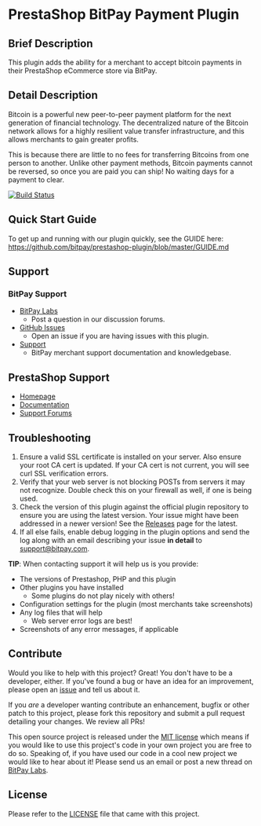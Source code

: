 # PrestaShop BitPay Payment Plugin


## Brief Description

This plugin adds the ability for a merchant to accept bitcoin payments in their PrestaShop eCommerce store via BitPay.


## Detail Description

Bitcoin is a powerful new peer-to-peer payment platform for the next generation of financial technology. The decentralized nature of the Bitcoin network allows for a highly resilient value transfer infrastructure, and this allows merchants to gain greater profits.

This is because there are little to no fees for transferring Bitcoins from one person to another. Unlike other payment methods, Bitcoin payments cannot be reversed, so once you are paid you can ship!  No waiting days for a payment to clear.


[![Build Status](https://travis-ci.org/bitpay/prestashop-plugin.svg?branch=master)](https://travis-ci.org/bitpay/prestashop-plugin)


## Quick Start Guide

To get up and running with our plugin quickly, see the GUIDE here: https://github.com/bitpay/prestashop-plugin/blob/master/GUIDE.md


## Support

### BitPay Support

* [BitPay Labs](https://labs.bitpay.com/c/plugins/prestashop)
  * Post a question in our discussion forums.
* [GitHub Issues](https://github.com/bitpay/prestashop-plugin/issues)
  * Open an issue if you are having issues with this plugin.
* [Support](https://support.bitpay.com)
  * BitPay merchant support documentation and knowledgebase.

## PrestaShop Support

* [Homepage](http://www.prestashop.com)
* [Documentation](http://doc.prestashop.com/)
* [Support Forums](http://www.prestashop.com/forums/)


## Troubleshooting

1. Ensure a valid SSL certificate is installed on your server. Also ensure your root CA cert is updated. If your CA cert is not current, you will see curl SSL verification errors.
2. Verify that your web server is not blocking POSTs from servers it may not recognize. Double check this on your firewall as well, if one is being used.
3. Check the version of this plugin against the official plugin repository to ensure you are using the latest version. Your issue might have been addressed in a newer version! See the [Releases](https://github.com/bitpay/prestashop-plugin/releases) page for the latest.
4. If all else fails, enable debug logging in the plugin options and send the log along with an email describing your issue **in detail** to support@bitpay.com.

**TIP**: When contacting support it will help us is you provide:

* The versions of Prestashop, PHP and this plugin
* Other plugins you have installed
  * Some plugins do not play nicely with others!
* Configuration settings for the plugin (most merchants take screenshots)
* Any log files that will help
  * Web server error logs are best!
* Screenshots of any error messages, if applicable



## Contribute

Would you like to help with this project?  Great!  You don't have to be a developer, either.  If you've found a bug or have an idea for an improvement, please open an [issue](https://github.com/bitpay/prestashop-plugin/issues) and tell us about it.

If you *are* a developer wanting contribute an enhancement, bugfix or other patch to this project, please fork this repository and submit a pull request detailing your changes.  We review all PRs!

This open source project is released under the [MIT license](http://opensource.org/licenses/MIT) which means if you would like to use this project's code in your own project you are free to do so.  Speaking of, if you have used our code in a cool new project we would like to hear about it!  Please send us an email or post a new thread on [BitPay Labs](https://labs.bitpay.com).


## License

Please refer to the [LICENSE](https://github.com/bitpay/prestashop-plugin/blob/master/LICENSE) file that came with this project.
